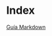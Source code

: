 # Index



[Guía Markdown](https://datosgobar.github.io/portal-andino/markdown-guide/#:~:text=Markdown%20admite%20dos%20estilos%20de%20enlaces%3A%20en%20l%C3%ADnea%20y%20de,cierre%20del%20texto%20del%20enlace.)